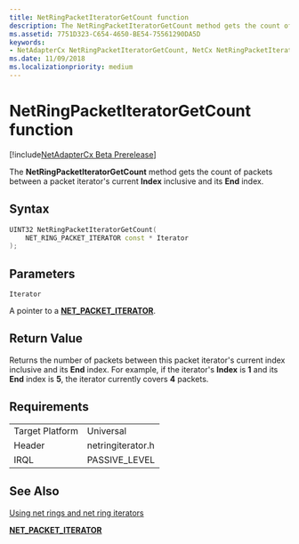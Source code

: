 ```yaml
---
title: NetRingPacketIteratorGetCount function
description: The NetRingPacketIteratorGetCount method gets the count of packets between a packet iterator's current Index inclusive and its End index.
ms.assetid: 7751D323-C654-4650-BE54-75561290DA5D
keywords:
- NetAdapterCx NetRingPacketIteratorGetCount, NetCx NetRingPacketIteratorGetCount
ms.date: 11/09/2018
ms.localizationpriority: medium
---
```


# NetRingPacketIteratorGetCount function

[!include[NetAdapterCx Beta Prerelease](../netcx-beta-prerelease.md)]

The **NetRingPacketIteratorGetCount** method gets the count of packets between a packet iterator's current **Index** inclusive and its **End** index.

## Syntax

```cpp
UINT32 NetRingPacketIteratorGetCount(
    NET_RING_PACKET_ITERATOR const * Iterator
);
```

## Parameters

`Iterator`

A pointer to a [**NET_PACKET_ITERATOR**](net-packet-iterator.md).

## Return Value

Returns the number of packets between this packet iterator's current index inclusive and its **End** index. For example, if the iterator's **Index** is **1** and its **End** index is **5**, the iterator currently covers **4** packets.

## Requirements

|  |  |
| --- | --- |
| Target Platform | Universal |
| Header | netringiterator.h |
| IRQL | PASSIVE_LEVEL |

## See Also

[Using net rings and net ring iterators](using-net-rings-and-net-ring-iterators.md)

[**NET_PACKET_ITERATOR**](net-packet-iterator.md)